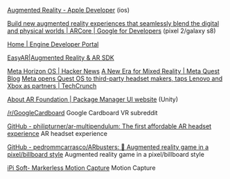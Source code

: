 
[Augmented Reality - Apple Developer](https://developer.apple.com/augmented-reality/)
(ios)

[Build new augmented reality experiences that seamlessly blend the digital and physical worlds  |  ARCore  |  Google for Developers](https://developers.google.com/ar/)
(pixel 2/galaxy s8)

[Home | Engine Developer Portal](https://developer.vuforia.com/)

[EasyAR|Augmented Reality & AR SDK](https://www.easyar.com/)

[Meta Horizon OS | Hacker News](https://news.ycombinator.com/item?id=40115554)
[A New Era for Mixed Reality | Meta Quest Blog](https://www.meta.com/blog/quest/meta-horizon-os-open-hardware-ecosystem-asus-republic-gamers-lenovo-xbox/)
[Meta opens Quest OS to third-party headset makers, taps Lenovo and Xbox as partners | TechCrunch](https://techcrunch.com/2024/04/22/meta-opens-quest-os-to-third-party-headset-makers-taps-lenovo-and-xbox-as-partners/)

[About AR Foundation | Package Manager UI website](https://docs.unity3d.com/Packages/com.unity.xr.arfoundation@1.0/manual/index.html)
(Unity)

[/r/GoogleCardboard](https://www.reddit.com/r/GoogleCardboard/)
Google Cardboard VR subreddit

[GitHub - philipturner/ar-multipendulum: The first affordable AR headset experience](https://github.com/philipturner/ar-multipendulum)
AR headset experience

[GitHub - pedrommcarrasco/ARbusters: 👻 Augmented reality game in a pixel/billboard style](https://github.com/pedrommcarrasco/ARbusters)
Augmented reality game in a pixel/billboard style

[iPi Soft- Markerless Motion Capture](https://ipisoft.com/)
Motion Capture
